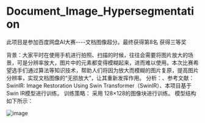 # Document_Image_Hypersegmentation
此项目是参加百度网盘AI大赛----文档图像超分。最终获得第8名 获得三等奖

背景：大家平时在使用手机进行拍照、扫描的时候，往往会需要将图片放大的场景，可是分辨率放大，图片中的元素都变得模糊起来，进而难以使用。本次比赛希望选手们通过算法等知识技术，帮助人们将因为放大而模糊的图片复原，提高图片分辨率，实现文档图像的“无损放大”，让其重新发挥作用。
分析：、参考文献：SwinIR: Image Restoration Using Swin Transformer（SwinIR）、本项目基于Swin IR模型进行训练。
训练策略： 采用  128×128的图像块进行训练。
模型结构如下所示：

![image](https://github.com/AliaXueting/Document_Image_Hypersegmentation/assets/96671351/70af5099-f434-4c0f-b758-dc1890a19a4d)
